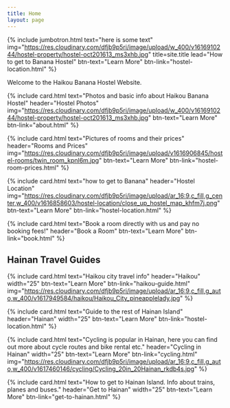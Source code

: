 ```yaml
---
title: Home
layout: page
---
```


{% include jumbotron.html text="here is some text" img="https://res.cloudinary.com/dfjb9p5ri/image/upload/w_400/v1616910244/hostel-property/hostel-oct201613_ms3xhb.jpg" title=site.title lead="How to get to Banana Hostel" btn-text="Learn More" btn-link="hostel-location.html" %}

Welcome to the Haikou Banana Hostel Website. 

<div class="row mt-5 justify-content-center">
  
{% include card.html text="Photos and basic info about Haikou Banana Hostel" header="Hostel Photos" img="https://res.cloudinary.com/dfjb9p5ri/image/upload/w_400/v1616910244/hostel-property/hostel-oct201613_ms3xhb.jpg" btn-text="Learn More" btn-link="about.html" %}

{% include card.html text="Pictures of rooms and their prices" header="Rooms and Prices" img="https://res.cloudinary.com/dfjb9p5ri/image/upload/v1616906845/hostel-rooms/twin_room_kpnl6m.jpg" btn-text="Learn More" btn-link="hostel-room-prices.html" %}

</div>
<div class="row mt-5 justify-content-center">

{% include card.html text="how to get to Banana" header="Hostel Location" img="https://res.cloudinary.com/dfjb9p5ri/image/upload/ar_16:9,c_fill,g_center,w_400/v1616858603/hostel-location/close_up_hostel_map_khfm7j.png" btn-text="Learn More" btn-link="hostel-location.html" %}

{% include card.html text="Book a room directly with us and pay no booking fees!" header="Book a Room" btn-text="Learn More" btn-link="book.html" %}

</div>

## Hainan Travel Guides

<div class="row mt-5 justify-content-center">
  
{% include card.html text="Haikou city travel info" header="Haikou" width="25" btn-text="Learn More" btn-link="haikou-guide.html" img="https://res.cloudinary.com/dfjb9p5ri/image/upload/ar_16:9,c_fill,g_auto,w_400/v1617949584/haikou/Haikou_City_pineapplelady.jpg" %}

{% include card.html text="Guide to the rest of Hainan Island" header="Hainan" width="25" btn-text="Learn More" btn-link="hostel-location.html" %}

</div>


<div class="row mt-5 justify-content-center">
  
{% include card.html text="Cycling is popular in Hainan, here you can find out more about cycle routes and bike rental etc." header="Cycling in Hainan" width="25" btn-text="Learn More" btn-link="cycling.html" img="https://res.cloudinary.com/dfjb9p5ri/image/upload/ar_16:9,c_fill,g_auto,w_400/v1617460146/cycling/Cycling_20in_20Hainan_rkdb4s.jpg" %}

{% include card.html text="How to get to Hainan Island. Info about trains, planes and buses." header="Get to Hainan" width="25" btn-text="Learn More" btn-link="get-to-hainan.html" %}

</div>
